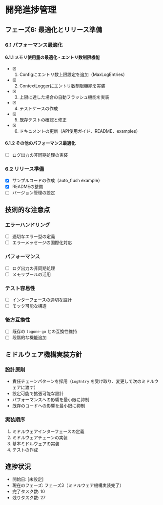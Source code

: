 # 開発進捗管理

## フェーズ6: 最適化とリリース準備

### 6.1 パフォーマンス最適化
#### 6.1.1 メモリ使用量の最適化 - エントリ数制限機能
- [x] 1. Configにエントリ数上限設定を追加（MaxLogEntries）
- [x] 2. ContextLoggerにエントリ数制限機能を実装
- [x] 3. 上限に達した場合の自動フラッシュ機能を実装
- [x] 4. テストケースの作成
- [x] 5. 既存テストの確認と修正
- [x] 6. ドキュメントの更新（API使用ガイド、README、examples）

#### 6.1.2 その他のパフォーマンス最適化
- [ ] ログ出力の非同期処理の実装

### 6.2 リリース準備
- [x] サンプルコードの作成（auto_flush example）
- [x] READMEの整備
- [ ] バージョン管理の設定

## 技術的な注意点

### エラーハンドリング
- [ ] 適切なエラー型の定義
- [ ] エラーメッセージの国際化対応

### パフォーマンス
- [ ] ログ出力の非同期処理
- [ ] メモリプールの活用

### テスト容易性
- [ ] インターフェースの適切な設計
- [ ] モック可能な構造

### 後方互換性
- [ ] 既存の `logone-go` との互換性維持
- [ ] 段階的な機能追加

## ミドルウェア機構実装方針

### 設計原則
- 責任チェーンパターンを採用（`LogEntry` を受け取り、変更して次のミドルウェアに渡す）
- 設定可能で拡張可能な設計
- パフォーマンスへの影響を最小限に抑制
- 既存のコードへの影響を最小限に抑制

### 実装順序
1. ミドルウェアインターフェースの定義
2. ミドルウェアチェーンの実装
3. 基本ミドルウェアの実装
4. テストの作成

## 進捗状況

- 開始日: [未設定]
- 現在のフェーズ: フェーズ3（ミドルウェア機構実装完了）
- 完了タスク数: 10
- 残りタスク数: 27